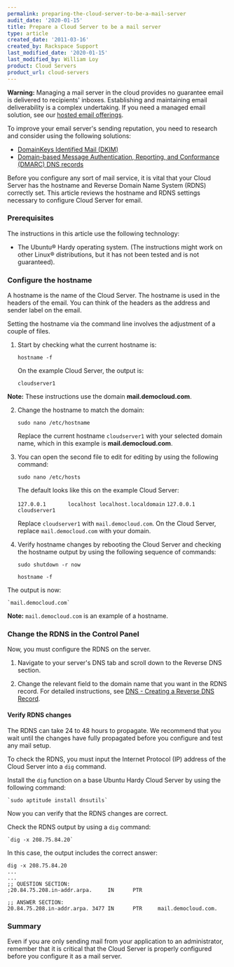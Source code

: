 ```yaml
---
permalink: preparing-the-cloud-server-to-be-a-mail-server
audit_date: '2020-01-15'
title: Prepare a Cloud Server to be a mail server
type: article
created_date: '2011-03-16'
created_by: Rackspace Support
last_modified_date: '2020-01-15'
last_modified_by: William Loy
product: Cloud Servers
product_url: cloud-servers
---
```


**Warning:** Managing a mail server in the cloud provides no guarantee email is delivered to recipients' inboxes. Establishing and maintaining email deliverability is a complex undertaking. If you need a managed email solution, see our [hosted email offerings](https://docs.rackspace.com/docs/cloud-office-control-panel-overview).

To improve your email server's sending reputation, you need to research and consider using the following solutions:

-   [DomainKeys Identified Mail (DKIM)](https://docs-ospc.rackspace.com/support/how-to/cloud-dns/rackspace-cloud-dns-additional-resources)
-   [Domain-based Message Authentication, Reporting, and Conformance (DMARC) DNS records](https://www.dmarc.org/index.html)

Before you configure any sort of mail service, it is vital that your Cloud Server has the hostname and Reverse Domain Name System (RDNS) correctly set. This article reviews the hostname and RDNS settings necessary to configure Cloud Server for email.

### Prerequisites

The instructions in this article use the following technology:

-  The Ubuntu&reg; Hardy operating system. (The instructions might work on other Linux&reg;
   distributions, but it has not been tested and is not guaranteed).

### Configure the hostname

A hostname is the name of the Cloud Server. The hostname is used in the headers
of the email. You can think of the headers as the address and sender
label on the email.

Setting the hostname via the command line involves the adjustment of a
couple of files.

1. Start by checking what the current hostname is:

    `hostname -f`

   On the example Cloud Server, the output is:

    `cloudserver1`

  **Note:** These instructions use the domain **mail.democloud.com**.

2. Change the hostname to match the domain:

    `sudo nano /etc/hostname`

    Replace the current hostname `cloudserver1` with your selected domain name, which in this example is **mail.democloud.com**.

3. You can open the second file to edit for editing by using the following command:

    `sudo nano /etc/hosts`

    The default looks like this on the example Cloud Server:

    `127.0.0.1       localhost localhost.localdomain`
    `127.0.0.1       cloudserver1`

    Replace `cloudserver1` with `mail.democloud.com`. On the Cloud Server, replace `mail.democloud.com` with your domain.

4. Verify hostname changes by rebooting the Cloud Server and checking the hostname output
   by using the following sequence of commands:

    `sudo shutdown -r now`

    `hostname -f`

The output is now:

    `mail.democloud.com`

**Note:** `mail.democloud.com` is an example of a hostname.


### Change the RDNS in the Control Panel

Now, you must configure the RDNS on the server.

1. Navigate to your server's DNS tab and scroll down to the Reverse DNS
section.

2. Change the relevant field to the domain name that you want
in the RDNS record. For detailed instructions, see [DNS - Creating a Reverse DNS Record](https://docs-ospc.rackspace.com/support/how-to/cloud-dns/create-a-reverse-dns-record "DNS - Creating a Reverse DNS Record").

#### Verify RDNS changes

The RDNS can take 24 to 48 hours to propagate. We recommend that you wait until
the changes have fully propagated before you configure and test any mail setup.

To check the RDNS, you must input the Internet Protocol (IP) address of the Cloud Server
into a `dig` command.

Install the `dig` function on a base Ubuntu Hardy Cloud Server by using the following command:

    `sudo aptitude install dnsutils`

Now you can verify that the RDNS changes are correct.

Check the RDNS output by using a `dig` command:

    `dig -x 208.75.84.20`

In this case, the output includes the correct answer:

    dig -x 208.75.84.20
    ...
    ...
    ;; QUESTION SECTION:
    ;20.84.75.208.in-addr.arpa.     IN      PTR

    ;; ANSWER SECTION:
    20.84.75.208.in-addr.arpa. 3477 IN      PTR     mail.democloud.com.

### Summary

Even if you are only sending mail from your application to an administrator, remember that it is critical that the Cloud Server is properly configured before you configure it as a mail server.
